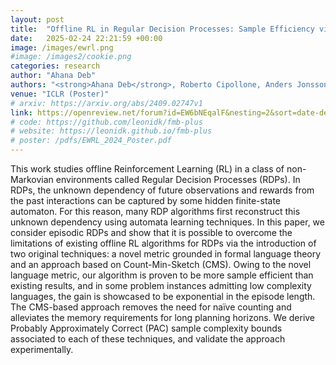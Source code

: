 ```yaml
---
layout: post
title:  "Offline RL in Regular Decision Processes: Sample Efficiency via Language Metrics"
date:   2025-02-24 22:21:59 +00:00
image: /images/ewrl.png
#image: /images2/cookie.png
categories: research
author: "Ahana Deb"
authors: "<strong>Ahana Deb</strong>, Roberto Cipollone, Anders Jonsson, Alessandro Ronca, Mohammad Sadegh Talebi"
venue: "ICLR (Poster)"
# arxiv: https://arxiv.org/abs/2409.02747v1
link: https://openreview.net/forum?id=EW6bNEqalF&nesting=2&sort=date-desc
# code: https://github.com/leonidk/fmb-plus
# website: https://leonidk.github.io/fmb-plus
# poster: /pdfs/EWRL_2024_Poster.pdf
---
```


This work studies offline Reinforcement Learning (RL) in a class of non-Markovian environments called Regular Decision Processes (RDPs). In RDPs, the unknown dependency of future observations and rewards from the past interactions can be captured by some hidden finite-state automaton. For this reason, many RDP algorithms first reconstruct this unknown dependency using automata learning techniques. In this paper, we consider episodic RDPs and show that it is possible to overcome the limitations of existing offline RL algorithms for RDPs via the introduction of two original techniques: a novel metric grounded in formal language theory and an approach based on Count-Min-Sketch (CMS). Owing to the novel language metric, our algorithm is proven to be more sample efficient than existing results, and in some problem instances admitting low complexity languages, the gain is showcased to be exponential in the episode length. The CMS-based approach removes the need for naïve counting and alleviates the memory requirements for long planning horizons. We derive Probably Approximately Correct (PAC) sample complexity bounds associated to each of these techniques, and validate the approach experimentally.